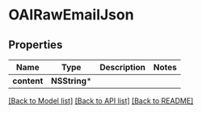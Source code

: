 # OAIRawEmailJson

## Properties
Name | Type | Description | Notes
------------ | ------------- | ------------- | -------------
**content** | **NSString*** |  | 

[[Back to Model list]](../README#documentation-for-models) [[Back to API list]](../README#documentation-for-api-endpoints) [[Back to README]](../README)


